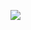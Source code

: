<a href="https://dashboard.heroku.com/new?template=https://github.com/karaminarani/hakim"><img src="https://www.herokucdn.com/deploy/button.svg"></a>
</div>
